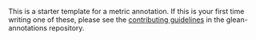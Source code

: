 This is a starter template for a metric annotation. If this is your first time
writing one of these, please see the
[contributing guidelines](https://github.com/mozilla/glean-annotations/blob/main/CONTRIBUTING.md)
in the glean-annotations repository.

